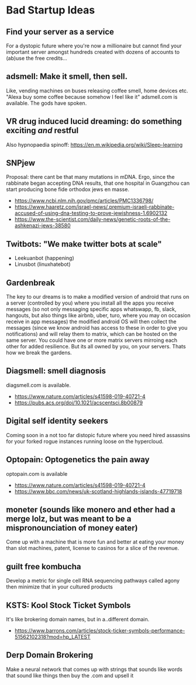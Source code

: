 # Bad Startup Ideas

## Find your server as a service
For a dystopic future where you're now a millionaire but cannot find your important server amongst hundreds created with dozens of accounts to (ab)use the free credits...

## adsmell: Make it smell, then sell.
Like, vending machines on buses releasing coffee smell,  home devices etc. "Alexa buy some coffee because somehow I feel like it"
adsmell.com is available. The gods have spoken.


## VR drug induced lucid dreaming: do something exciting *and* restful
Also hypnopaedia spinoff: https://en.m.wikipedia.org/wiki/Sleep-learning

## SNPjew
Proposal: there cant be that many mutations in mDNA. Ergo, since the rabbinate began accepting DNA results, that one hospital in Guangzhou can start producing bone fide orthodox jews en masse.
- https://www.ncbi.nlm.nih.gov/pmc/articles/PMC1336798/
- https://www.haaretz.com/israel-news/.premium-israeli-rabbinate-accused-of-using-dna-testing-to-prove-jewishness-1.6902132
- https://www.the-scientist.com/daily-news/genetic-roots-of-the-ashkenazi-jews-38580

## Twitbots: "We make twitter bots at scale"
- Leekuanbot (happening)
- Linusbot (linuxhatebot)

## Gardenbreak
The key to our dreams is to make a modified version of android that runs on a server (controlled by you) where you install all the apps you receive messages (so not only messaging specific apps whatswapp, fb, slack, hangouts, but also things like airbnb, uber, turo, where you may on occasion receive in app messages) the modified android OS will then collect the messages (since we know android has access to these in order to give you notifications) and will relay them to matrix, which can be hosted on the same server. You could have one or more matrix servers mirroing each other for added resilience. But its all owned by you, on your servers. Thats how we break the gardens.

## Diagsmell: smell diagnosis
diagsmell.com is available.
- https://www.nature.com/articles/s41598-019-40721-4
- https://pubs.acs.org/doi/10.1021/acscentsci.8b00879 

## Digital self identity seekers
Coming soon in a not too far distopic future where you need hired assassins for your forked rogue instances running loose on the hypercloud.

## Optopain: Optogenetics the pain away
optopain.com is available
- https://www.nature.com/articles/s41598-019-40721-4
- https://www.bbc.com/news/uk-scotland-highlands-islands-47719718

## moneter (sounds like monero and ether had a merge lolz, but was meant to be a mispronounciation of money eater)
Come up with a machine that is more fun and better at eating your money than slot machines, patent, license to casinos for a slice of the revenue.

## guilt free kombucha
Develop a metric for single cell RNA sequencing pathways called agony then minimize that in your cultured products

## KSTS: Kool Stock Ticket Symbols
It's like brokering domain names, but in a..different domain. 
- https://www.barrons.com/articles/stock-ticker-symbols-performance-51562102318?mod=hp_LATEST

## Derp Domain Brokering
Make a neural network that comes up with strings that sounds like words that sound like things then buy the .com and upsell it

